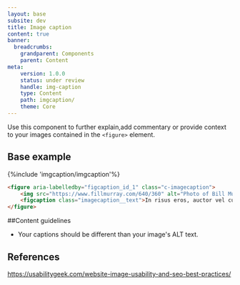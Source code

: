 ```yaml
---
layout: base
subsite: dev
title: Image caption
content: true
banner:
  breadcrumbs:
    grandparent: Components
    parent: Content
meta:
    version: 1.0.0
    status: under review
    handle: img-caption
    type: Content
    path: imgcaption/
    theme: Core
---
```

Use this component to further explain,add commentary or provide context to your images contained in the `<figure>` element.

## Base example

{%include 'imgcaption/imgcaption'%}

```html
<figure aria-labelledby="figcaption_id_1" class="c-imagecaption">
	<img src="https://www.fillmurray.com/640/360" alt="Photo of Bill Murray">
	<figcaption class="imagecaption__text">In risus eros, auctor vel cursus a, ultricies vulputate massa. Sed sollicitudin augue id risus lacinia, placerat euismod sapien blandit.</figcaption>
</figure>
```
##Content guidelines

- Your captions should be different than your image's ALT text.

## References

https://usabilitygeek.com/website-image-usability-and-seo-best-practices/
